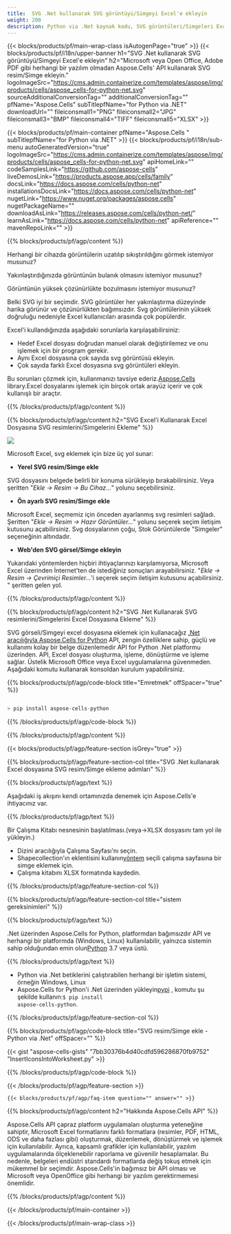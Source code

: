 ```yaml
---
title:  SVG .Net kullanarak SVG görüntüyü/Simgeyi Excel'e ekleyin
weight: 200
description: Python via .Net kaynak kodu, SVG görüntüleri/Simgeleri Excel'e eklemek için.
---
```

{{< blocks/products/pf/main-wrap-class isAutogenPage="true" >}}
{{< blocks/products/pf/i18n/upper-banner h1="SVG .Net kullanarak SVG görüntüyü/Simgeyi Excel\'e ekleyin" h2="Microsoft veya Open Office, Adobe PDF gibi herhangi bir yazılım olmadan Aspose.Cells\' API kullanarak SVG resim/Simge ekleyin." logoImageSrc="https://cms.admin.containerize.com/templates/aspose/img/products/cells/aspose_cells-for-python-net.svg" sourceAdditionalConversionTag="" additionalConversionTag="" pfName="Aspose.Cells" subTitlepfName="for Python via .NET" downloadUrl="" fileiconsmall1="PNG" fileiconsmall2="JPG" fileiconsmall3="BMP" fileiconsmall4="TIFF" fileiconsmall5="XLSX" >}}

{{< blocks/products/pf/main-container pfName="Aspose.Cells " subTitlepfName="for Python via .NET" >}}
{{< blocks/products/pf/i18n/sub-menu autoGeneratedVersion="true" logoImageSrc="https://cms.admin.containerize.com/templates/aspose/img/products/cells/aspose_cells-for-python-net.svg" apiHomeLink="" codeSamplesLink="https://github.com/aspose-cells" liveDemosLink="https://products.aspose.app/cells/family" docsLink="https://docs.aspose.com/cells/python-net" installationsDocsLink="https://docs.aspose.com/cells/python-net" nugetLink="https://www.nuget.org/packages/aspose.cells" nugetPackageName="" downloadAsLink="https://releases.aspose.com/cells/python-net/" learnAsLink="https://docs.aspose.com/cells/python-net" apiReference="" mavenRepoLink="" >}}

{{% blocks/products/pf/agp/content %}}

Herhangi bir cihazda görüntülerin uzatılıp sıkıştırıldığını görmek istemiyor musunuz?

Yakınlaştırdığınızda görüntünün bulanık olmasını istemiyor musunuz?

Görüntünün yüksek çözünürlükte bozulmasını istemiyor musunuz?

Belki SVG iyi bir seçimdir. SVG görüntüler her yakınlaştırma düzeyinde harika görünür ve çözünürlükten bağımsızdır. Svg görüntülerinin yüksek doğruluğu nedeniyle Excel kullanıcıları arasında çok popülerdir.

Excel'i kullandığınızda aşağıdaki sorunlarla karşılaşabilirsiniz:

+ Hedef Excel dosyası doğrudan manuel olarak değiştirilemez ve onu işlemek için bir program gerekir.
+ Aynı Excel dosyasına çok sayıda svg görüntüsü ekleyin.
+ Çok sayıda farklı Excel dosyasına svg görüntüleri ekleyin.

 Bu sorunları çözmek için, kullanmanızı tavsiye ederiz.[Aspose.Cells](https://products.aspose.com/cells/) library.Excel dosyalarını işlemek için birçok ortak arayüz içerir ve çok kullanışlı bir araçtır.

{{% /blocks/products/pf/agp/content %}}

{{% blocks/products/pf/agp/content h2="SVG Excel\'i Kullanarak Excel Dosyasına SVG resimlerini/Simgelerini Ekleme" %}}

![](/cells/tr/net/icons/insert-icons-to-excel/sample.png)

Microsoft Excel, svg eklemek için bize üç yol sunar:

+  **Yerel SVG resim/Simge ekle**

SVG dosyasını belgede belirli bir konuma sürükleyip bırakabilirsiniz. Veya şeritten "*Ekle -> Resim -> Bu Cihaz...*" yolunu seçebilirsiniz.

+  **Ön ayarlı SVG resim/Simge ekle**

Microsoft Excel, seçmemiz için önceden ayarlanmış svg resimleri sağladı. Şeritten "*Ekle -> Resim -> Hazır Görüntüler...*" yolunu seçerek seçim iletişim kutusunu açabilirsiniz. Svg dosyalarının çoğu, Stok Görüntülerde "Simgeler" seçeneğinin altındadır.

+  **Web'den SVG görsel/Simge ekleyin**

Yukarıdaki yöntemlerden hiçbiri ihtiyaçlarınızı karşılamıyorsa, Microsoft Excel üzerinden İnternet'ten de istediğiniz sonuçları arayabilirsiniz. "*Ekle -> Resim -> Çevrimiçi Resimler...*'i seçerek seçim iletişim kutusunu açabilirsiniz. " şeritten gelen yol.

{{% /blocks/products/pf/agp/content %}}

{{% blocks/products/pf/agp/content h2="SVG .Net Kullanarak SVG resimlerini/Simgelerini Excel Dosyasına Ekleme" %}}

 SVG görseli/Simgeyi excel dosyasına eklemek için kullanacağız
 [.Net aracılığıyla Aspose.Cells for Python](https://pypi.org/project/aspose-cells-python/) 
API, zengin özelliklere sahip, güçlü ve kullanımı kolay bir belge düzenlemedir API for Python .Net platformu üzerinden. API, Excel dosyası oluşturma, işleme, dönüştürme ve işleme sağlar. Üstelik Microsoft Office veya Excel uygulamalarına güvenmeden. Aşağıdaki komutu kullanarak konsoldan kurulum yapabilirsiniz.

{{% blocks/products/pf/agp/code-block title="Emretmek" offSpacer="true" %}}

```cs

> pip install aspose-cells-python

```

{{% /blocks/products/pf/agp/code-block %}}

{{% /blocks/products/pf/agp/content %}}

{{< blocks/products/pf/agp/feature-section isGrey="true" >}}

{{% blocks/products/pf/agp/feature-section-col title="SVG .Net kullanarak Excel dosyasına SVG resim/Simge ekleme adımları" %}}

{{% blocks/products/pf/agp/text %}}

Aşağıdaki iş akışını kendi ortamınızda denemek için Aspose.Cells'e ihtiyacınız var.

{{% /blocks/products/pf/agp/text %}}

Bir Çalışma Kitabı nesnesinin başlatılması.(veya->XLSX dosyasını tam yol ile yükleyin.)
+ Dizini aracılığıyla Çalışma Sayfası'nı seçin.
 + Shapecollection'ın eklentisini kullanın[yöntem](https://reference.aspose.com/cells/python-net/aspose.cells.drawing/shapecollection/) seçili çalışma sayfasına bir simge eklemek için.
+ Çalışma kitabını XLSX formatında kaydedin.

{{% /blocks/products/pf/agp/feature-section-col %}}

{{% blocks/products/pf/agp/feature-section-col title="sistem gereksinimleri" %}}

{{% blocks/products/pf/agp/text %}}

 .Net üzerinden Aspose.Cells for Python, platformdan bağımsızdır API ve herhangi bir platformda (Windows, Linux) kullanılabilir, yalnızca sistemin sahip olduğundan emin olun[Python](https://www.python.org/downloads/) 3.7 veya üstü.
 
{{% /blocks/products/pf/agp/text %}}

-  Python via .Net betiklerini çalıştırabilen herhangi bir işletim sistemi, örneğin Windows, Linux
-  Aspose.Cells for Python'i .Net üzerinden yükleyin<a href="https://pypi.org/project/aspose-cells-python/">pypi</a> , komutu şu şekilde kullanın:<code>$ pip install aspose-cells-python</code>.

{{% /blocks/products/pf/agp/feature-section-col %}}

{{% blocks/products/pf/agp/code-block title="SVG resim/Simge ekle - Python via .Net" offSpacer="" %}}

{{< gist "aspose-cells-gists" "7bb30376b4d40cdfd596286870fb9752" "InsertIconsIntoWorksheet.py" >}}

{{% /blocks/products/pf/agp/code-block %}}

{{< /blocks/products/pf/agp/feature-section >}}

    {{< blocks/products/pf/agp/faq-item question="" answer="" >}}
 

<!-- aboutfile Starts -->

{{% blocks/products/pf/agp/content h2="Hakkında Aspose.Cells API" %}}

Aspose.Cells API çapraz platform uygulamaları oluşturma yeteneğine sahiptir, Microsoft Excel formatlarını farklı formatlara (resimler, PDF, HTML, ODS ve daha fazlası gibi) oluşturmak, düzenlemek, dönüştürmek ve işlemek için kullanılabilir. Ayrıca, kapsamlı grafikler için kullanılabilir, yazılım uygulamalarında ölçeklenebilir raporlama ve güvenilir hesaplamalar. Bu nedenle, belgeleri endüstri standardı formatlarda değiş tokuş etmek için mükemmel bir seçimdir. Aspose.Cells'in bağımsız bir API olması ve Microsoft veya OpenOffice gibi herhangi bir yazılım gerektirmemesi önemlidir.

{{% /blocks/products/pf/agp/content %}}



<!-- aboutfile Ends -->
<!--
{{< blocks/products/pf/agp/other-supported-section title="Other Supported Splitting Formats" subTitle="Using C#, One can also split large file into chunks of many other file formats including." >}}

{{< blocks/products/pf/agp/other-supported-section-item href="https://products.aspose.com/cells/net/splitter/ods/" name="ODS" description="OpenDocument Spreadsheet File" >}}
{{< blocks/products/pf/agp/other-supported-section-item href="https://products.aspose.com/cells/net/splitter/xls/" name="XLS" description="Excel Binary Format" >}}
{{< blocks/products/pf/agp/other-supported-section-item href="https://products.aspose.com/cells/net/splitter/xlsb/" name="XLSB" description="Binary Excel Workbook File" >}}
{{< blocks/products/pf/agp/other-supported-section-item href="https://products.aspose.com/cells/net/splitter/xlsm/" name="XLSM" description="Spreadsheet File" >}}

{{< /blocks/products/pf/agp/other-supported-section >}}

-->

{{< /blocks/products/pf/main-container >}}
    
{{< /blocks/products/pf/main-wrap-class >}}
